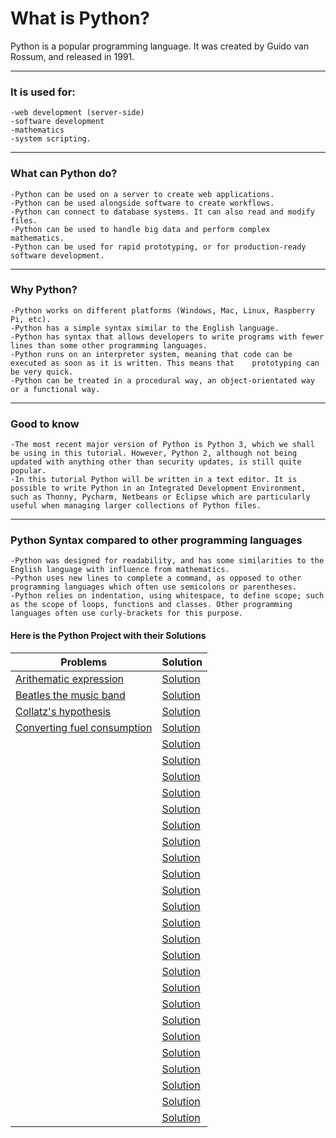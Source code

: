 # What is Python?

Python is a popular programming language. It was created by Guido van Rossum, and released in 1991.

------

### It is used for:

    -web development (server-side)
    -software development
    -mathematics
    -system scripting.

------

### What can Python do?

    -Python can be used on a server to create web applications.
    -Python can be used alongside software to create workflows.
    -Python can connect to database systems. It can also read and modify files.
    -Python can be used to handle big data and perform complex mathematics.
    -Python can be used for rapid prototyping, or for production-ready software development.

------

### Why Python?

    -Python works on different platforms (Windows, Mac, Linux, Raspberry Pi, etc).
    -Python has a simple syntax similar to the English language.
    -Python has syntax that allows developers to write programs with fewer lines than some other programming languages.
    -Python runs on an interpreter system, meaning that code can be executed as soon as it is written. This means that    prototyping can be very quick.
    -Python can be treated in a procedural way, an object-orientated way or a functional way.

------

### Good to know

    -The most recent major version of Python is Python 3, which we shall be using in this tutorial. However, Python 2, although not being updated with anything other than security updates, is still quite popular.
    -In this tutorial Python will be written in a text editor. It is possible to write Python in an Integrated Development Environment, such as Thonny, Pycharm, Netbeans or Eclipse which are particularly useful when managing larger collections of Python files.

------

### Python Syntax compared to other programming languages

    -Python was designed for readability, and has some similarities to the English language with influence from mathematics.
    -Python uses new lines to complete a command, as opposed to other programming languages which often use semicolons or parentheses.
    -Python relies on indentation, using whitespace, to define scope; such as the scope of loops, functions and classes. Other programming languages often use curly-brackets for this purpose.


#### Here is the Python Project with their Solutions

| **Problems**|  **Solution**|
|----|----|
|[Arithematic expression](https://github.com/vishwas9699/Python-Projects/blob/master/Arithematic-expression/readme.md)|[Solution](https://github.com/vishwas9699/Python-Projects/blob/master/Arithematic-expression/arthmeticexp.py)|
|[Beatles the music band](https://github.com/vishwas9699/Python-Projects/blob/master/Beatles-the-music-band/readme.md)|[Solution](https://github.com/vishwas9699/Python-Projects/blob/master/Beatles-the-music-band/Beatles-the-band.py)|
|[Collatz's hypothesis](https://github.com/vishwas9699/Python-Projects/blob/master/Collatz's-hypothesis/readme.md)|[Solution](https://github.com/vishwas9699/Python-Projects/blob/master/Collatz's-hypothesis/Collatz's.py)|
|[Converting fuel consumption](https://github.com/vishwas9699/Python-Projects/blob/master/Converting-fuel-consumption/readme.md)|[Solution](https://github.com/vishwas9699/Python-Projects/blob/master/Converting-fuel-consumption/Fuel-consumption.py)|
|[]()|[Solution]()|
|[]()|[Solution]()|
|[]()|[Solution]()|
|[]()|[Solution]()|
|[]()|[Solution]()|
|[]()|[Solution]()|
|[]()|[Solution]()|
|[]()|[Solution]()|
|[]()|[Solution]()|
|[]()|[Solution]()|
|[]()|[Solution]()|
|[]()|[Solution]()|
|[]()|[Solution]()|
|[]()|[Solution]()|
|[]()|[Solution]()|
|[]()|[Solution]()|
|[]()|[Solution]()|
|[]()|[Solution]()|
|[]()|[Solution]()|
|[]()|[Solution]()|
|[]()|[Solution]()|
|[]()|[Solution]()|
|[]()|[Solution]()|
|[]()|[Solution]()|